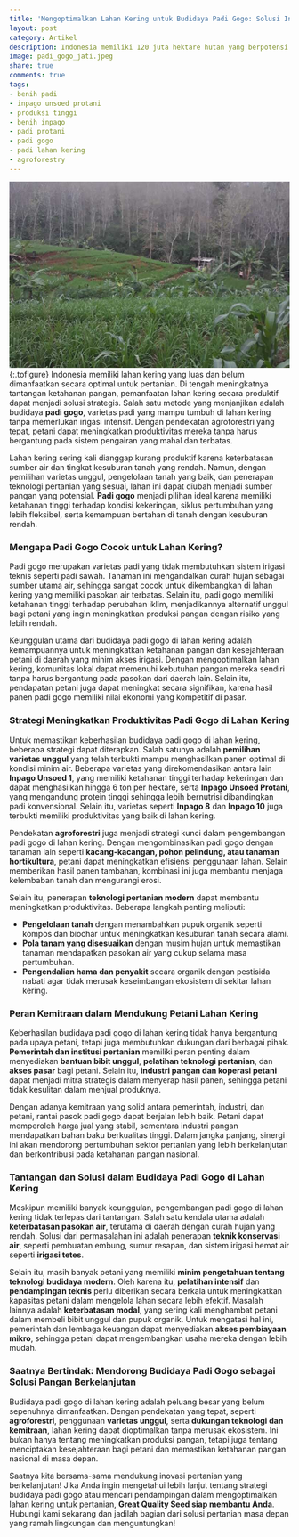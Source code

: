 ```yaml
---
title: 'Mengoptimalkan Lahan Kering untuk Budidaya Padi Gogo: Solusi Inovatif untuk Ketahanan Pangan dan Kesejahteraan Petani'
layout: post
category: Artikel
description: Indonesia memiliki 120 juta hektare hutan yang berpotensi besar untuk pertanian berkelanjutan. Budidaya padi gogo dengan pendekatan agroforestri dapat menjadi solusi inovatif untuk meningkatkan produksi pangan tanpa merusak ekosistem.
image: padi_gogo_jati.jpeg
share: true
comments: true
tags:
- benih padi
- inpago unsoed protani
- produksi tinggi
- benih inpago
- padi protani
- padi gogo
- padi lahan kering
- agroforestry
---
```


![Produksi Benih Inpago Unsoed Protani](/assets/images/padi_gogo_jati.jpeg "Produksi Benih Padi Inpago Unsoed Protani Cap Gunung Slamet")
{:.tofigure}
Indonesia memiliki lahan kering yang luas dan belum dimanfaatkan secara optimal untuk pertanian. Di tengah meningkatnya tantangan ketahanan pangan, pemanfaatan lahan kering secara produktif dapat menjadi solusi strategis. Salah satu metode yang menjanjikan adalah budidaya **padi gogo**, varietas padi yang mampu tumbuh di lahan kering tanpa memerlukan irigasi intensif. Dengan pendekatan agroforestri yang tepat, petani dapat meningkatkan produktivitas mereka tanpa harus bergantung pada sistem pengairan yang mahal dan terbatas.  

Lahan kering sering kali dianggap kurang produktif karena keterbatasan sumber air dan tingkat kesuburan tanah yang rendah. Namun, dengan pemilihan varietas unggul, pengelolaan tanah yang baik, dan penerapan teknologi pertanian yang sesuai, lahan ini dapat diubah menjadi sumber pangan yang potensial. **Padi gogo** menjadi pilihan ideal karena memiliki ketahanan tinggi terhadap kondisi kekeringan, siklus pertumbuhan yang lebih fleksibel, serta kemampuan bertahan di tanah dengan kesuburan rendah.  

### **Mengapa Padi Gogo Cocok untuk Lahan Kering?**  

Padi gogo merupakan varietas padi yang tidak membutuhkan sistem irigasi teknis seperti padi sawah. Tanaman ini mengandalkan curah hujan sebagai sumber utama air, sehingga sangat cocok untuk dikembangkan di lahan kering yang memiliki pasokan air terbatas. Selain itu, padi gogo memiliki ketahanan tinggi terhadap perubahan iklim, menjadikannya alternatif unggul bagi petani yang ingin meningkatkan produksi pangan dengan risiko yang lebih rendah.  

Keunggulan utama dari budidaya padi gogo di lahan kering adalah kemampuannya untuk meningkatkan ketahanan pangan dan kesejahteraan petani di daerah yang minim akses irigasi. Dengan mengoptimalkan lahan kering, komunitas lokal dapat memenuhi kebutuhan pangan mereka sendiri tanpa harus bergantung pada pasokan dari daerah lain. Selain itu, pendapatan petani juga dapat meningkat secara signifikan, karena hasil panen padi gogo memiliki nilai ekonomi yang kompetitif di pasar.  

### **Strategi Meningkatkan Produktivitas Padi Gogo di Lahan Kering**  

Untuk memastikan keberhasilan budidaya padi gogo di lahan kering, beberapa strategi dapat diterapkan. Salah satunya adalah **pemilihan varietas unggul** yang telah terbukti mampu menghasilkan panen optimal di kondisi minim air. Beberapa varietas yang direkomendasikan antara lain **Inpago Unsoed 1**, yang memiliki ketahanan tinggi terhadap kekeringan dan dapat menghasilkan hingga 6 ton per hektare, serta **Inpago Unsoed Protani**, yang mengandung protein tinggi sehingga lebih bernutrisi dibandingkan padi konvensional. Selain itu, varietas seperti **Inpago 8** dan **Inpago 10** juga terbukti memiliki produktivitas yang baik di lahan kering.  

Pendekatan **agroforestri** juga menjadi strategi kunci dalam pengembangan padi gogo di lahan kering. Dengan mengombinasikan padi gogo dengan tanaman lain seperti **kacang-kacangan, pohon pelindung, atau tanaman hortikultura**, petani dapat meningkatkan efisiensi penggunaan lahan. Selain memberikan hasil panen tambahan, kombinasi ini juga membantu menjaga kelembaban tanah dan mengurangi erosi.  

Selain itu, penerapan **teknologi pertanian modern** dapat membantu meningkatkan produktivitas. Beberapa langkah penting meliputi:  

- **Pengelolaan tanah** dengan menambahkan pupuk organik seperti kompos dan biochar untuk meningkatkan kesuburan tanah secara alami.  
- **Pola tanam yang disesuaikan** dengan musim hujan untuk memastikan tanaman mendapatkan pasokan air yang cukup selama masa pertumbuhan.  
- **Pengendalian hama dan penyakit** secara organik dengan pestisida nabati agar tidak merusak keseimbangan ekosistem di sekitar lahan kering.  

### **Peran Kemitraan dalam Mendukung Petani Lahan Kering**  

Keberhasilan budidaya padi gogo di lahan kering tidak hanya bergantung pada upaya petani, tetapi juga membutuhkan dukungan dari berbagai pihak. **Pemerintah dan institusi pertanian** memiliki peran penting dalam menyediakan **bantuan bibit unggul**, **pelatihan teknologi pertanian**, dan **akses pasar** bagi petani. Selain itu, **industri pangan dan koperasi petani** dapat menjadi mitra strategis dalam menyerap hasil panen, sehingga petani tidak kesulitan dalam menjual produknya.  

Dengan adanya kemitraan yang solid antara pemerintah, industri, dan petani, rantai pasok padi gogo dapat berjalan lebih baik. Petani dapat memperoleh harga jual yang stabil, sementara industri pangan mendapatkan bahan baku berkualitas tinggi. Dalam jangka panjang, sinergi ini akan mendorong pertumbuhan sektor pertanian yang lebih berkelanjutan dan berkontribusi pada ketahanan pangan nasional.  

### **Tantangan dan Solusi dalam Budidaya Padi Gogo di Lahan Kering**  

Meskipun memiliki banyak keunggulan, pengembangan padi gogo di lahan kering tidak terlepas dari tantangan. Salah satu kendala utama adalah **keterbatasan pasokan air**, terutama di daerah dengan curah hujan yang rendah. Solusi dari permasalahan ini adalah penerapan **teknik konservasi air**, seperti pembuatan embung, sumur resapan, dan sistem irigasi hemat air seperti **irigasi tetes**.  

Selain itu, masih banyak petani yang memiliki **minim pengetahuan tentang teknologi budidaya modern**. Oleh karena itu, **pelatihan intensif** dan **pendampingan teknis** perlu diberikan secara berkala untuk meningkatkan kapasitas petani dalam mengelola lahan secara lebih efektif. Masalah lainnya adalah **keterbatasan modal**, yang sering kali menghambat petani dalam membeli bibit unggul dan pupuk organik. Untuk mengatasi hal ini, pemerintah dan lembaga keuangan dapat menyediakan **akses pembiayaan mikro**, sehingga petani dapat mengembangkan usaha mereka dengan lebih mudah.  

### **Saatnya Bertindak: Mendorong Budidaya Padi Gogo sebagai Solusi Pangan Berkelanjutan**  

Budidaya padi gogo di lahan kering adalah peluang besar yang belum sepenuhnya dimanfaatkan. Dengan pendekatan yang tepat, seperti **agroforestri**, penggunaan **varietas unggul**, serta **dukungan teknologi dan kemitraan**, lahan kering dapat dioptimalkan tanpa merusak ekosistem. Ini bukan hanya tentang meningkatkan produksi pangan, tetapi juga tentang menciptakan kesejahteraan bagi petani dan memastikan ketahanan pangan nasional di masa depan.  

Saatnya kita bersama-sama mendukung inovasi pertanian yang berkelanjutan! Jika Anda ingin mengetahui lebih lanjut tentang strategi budidaya padi gogo atau mencari pendampingan dalam mengoptimalkan lahan kering untuk pertanian, **Great Quality Seed siap membantu Anda**. Hubungi kami sekarang dan jadilah bagian dari solusi pertanian masa depan yang ramah lingkungan dan menguntungkan!
